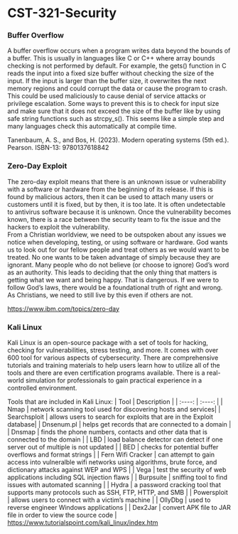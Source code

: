 # CST-321-Security

### Buffer Overflow
A buffer overflow occurs when a program writes data beyond the bounds of a buffer.  This is usually in languages like C or C++ where array bounds checking is not performed by default.  For example, the gets() function in C reads the input into a fixed size buffer without checking the size of the input.  If the input is larger than the buffer size, it overwrites the next memory regions and could corrupt the data or cause the program to crash.  This could be used maliciously to cause denial of service attacks or privilege escalation.  Some ways to prevent this is to check for input size and make sure that it does not exceed the size of the buffer like by using safe string functions such as strcpy_s().  This seems like a simple step and many languages check this automatically at compile time.  
 
Tanenbaum, A. S., and Bos, H. (2023). Modern operating systems (5th ed.). Pearson. ISBN-13: 9780137618842

### Zero-Day Exploit
The zero-day exploit means that there is an unknown issue or vulnerability with a software or hardware from the beginning of its release.  If this is found by malicious actors, then it can be used to attach many users or customers until it is fixed, but by then, it is too late.  It is often undetectable to antivirus software because it is unknown.  Once the vulnerability becomes known, there is a race between the security team to fix the issue and the hackers to exploit the vulnerability.  
From a Christian worldview, we need to be outspoken about any issues we notice when developing, testing, or using software or hardware.  God wants us to look out for our fellow people and treat others as we would want to be treated.  No one wants to be taken advantage of simply because they are ignorant.  Many people who do not believe (or choose to ignore) God’s word as an authority.  This leads to deciding that the only thing that matters is getting what we want and being happy.  That is dangerous.  If we were to follow God’s laws, there would be a foundational truth of right and wrong.  As Christians, we need to still live by this even if others are not.  

https://www.ibm.com/topics/zero-day

### Kali Linux
Kali Linux is an open-source package with a set of tools for hacking, checking for vulnerabilities, stress testing, and more.  It comes with over 600 tool for various aspects of cybersecurity.  There are comprehensive tutorials and training materials to help users learn how to utilize all of the tools and there are even certification programs available.  There is a real-world simulation for professionals to gain practical experience in a controlled environment. 

Tools that are included in Kali Linux:
| Tool | Description |
| :----: | :----: |
| Nmap | network scanning tool used for discovering hosts and services|
| Searchsploit | allows users to search for exploits that are in the Exploit database|
| Dnsenum.pl | helps get records that are connected to a domain |
| Dnsmap | finds the phone numbers, contacts and other data that is connected to the domain |
| LBD | load balance detector can detect if one server out of multiple is not updated |
| BED | checks for potential buffer overflows and format strings |
| Fern Wifi Cracker | can attempt to gain access into vulneralble wifi networks using algorithms, brute force, and dictionary attacks against WEP and WPS |
| Vega | test the security of web applications including SQL injection flaws |
| Burpsuite | sniffing tool to find issues with automated scanning |
| Hydra | a password cracking tool that supports many protocols such as SSH, FTP, HTTP, and SMB |
| Powersploit | allows users to connect with a victim’s machine |
| OllyDbg | used to reverse engineer Windows applications |
| Dex2Jar | convert APK file to JAR file in order to view the source code |
https://www.tutorialspoint.com/kali_linux/index.htm
